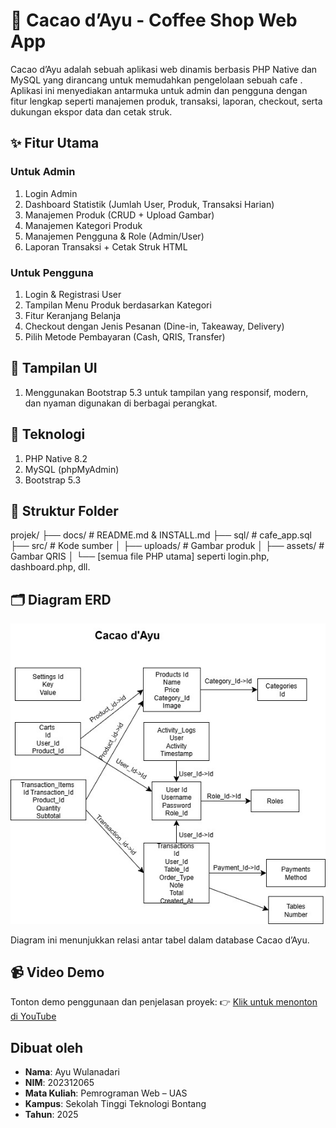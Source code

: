 #                                 🍵 Cacao d’Ayu - Coffee Shop Web App

Cacao d’Ayu adalah sebuah aplikasi web dinamis berbasis PHP Native dan MySQL yang dirancang untuk memudahkan pengelolaan sebuah cafe . Aplikasi ini menyediakan antarmuka untuk admin dan pengguna dengan fitur lengkap seperti manajemen produk, transaksi, laporan, checkout, serta dukungan ekspor data dan cetak struk.

## ✨ Fitur Utama
### Untuk Admin
1. Login Admin
2. Dashboard Statistik (Jumlah User, Produk, Transaksi Harian)
3. Manajemen Produk (CRUD + Upload Gambar)
4. Manajemen Kategori Produk
5. Manajemen Pengguna & Role (Admin/User)
6. Laporan Transaksi + Cetak Struk HTML
### Untuk Pengguna
1. Login & Registrasi User
2. Tampilan Menu Produk berdasarkan Kategori
3. Fitur Keranjang Belanja
4. Checkout dengan Jenis Pesanan (Dine-in, Takeaway, Delivery)
5. Pilih Metode Pembayaran (Cash, QRIS, Transfer)

## 🎨 Tampilan UI
1. Menggunakan Bootstrap 5.3 untuk tampilan yang responsif, modern, dan nyaman digunakan di berbagai perangkat.


## 🔗 Teknologi
1. PHP Native 8.2
2. MySQL (phpMyAdmin)
3. Bootstrap 5.3

## 📄 Struktur Folder
projek/
├── docs/               # README.md & INSTALL.md
├── sql/                # cafe_app.sql
├── src/                # Kode sumber
│   ├── uploads/        # Gambar produk
│   ├── assets/         # Gambar QRIS
│   └── [semua file PHP utama] seperti login.php, dashboard.php, dll.

## 🗂️ Diagram ERD

![ERD Diagram](ERD_Cacao.jpg)

Diagram ini menunjukkan relasi antar tabel dalam database Cacao d’Ayu.

## 📹 Video Demo
Tonton demo penggunaan dan penjelasan proyek:
👉 [Klik untuk menonton di YouTube](https://youtu.be/sznGOmBTK8M?si=GbPN8_vovJHUQoEW)

## Dibuat oleh
- **Nama**: Ayu Wulanadari
- **NIM**: 202312065
- **Mata Kuliah**: Pemrograman Web – UAS
- **Kampus**: Sekolah Tinggi Teknologi Bontang
- **Tahun**: 2025
